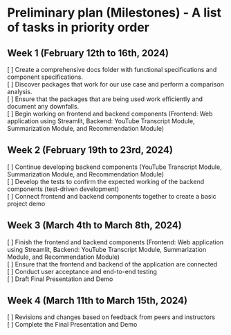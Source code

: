 # Preliminary plan (Milestones) - A list of tasks in priority order
## Week 1 (February 12th to 16th, 2024)
[ ] Create a comprehensive docs folder with functional specifications and component specifications.
\
[ ] Discover packages that work for our use case and perform a comparison analysis.
\
[ ] Ensure that the packages that are being used work efficiently and document any downfalls.
\
[ ] Begin working on frontend and backend components (Frontend: Web application using Streamlit, Backend: YouTube Transcript Module, Summarization Module, and Recommendation Module)

## Week 2 (February 19th to 23rd, 2024)
[ ] Continue developing backend components (YouTube Transcript Module, Summarization Module, and Recommendation Module)
\
[ ] Develop the tests to confirm the expected working of the backend components (test-driven development)
\
[ ] Connect frontend and backend components together to create a basic project demo

## Week 3 (March 4th to March 8th, 2024)
[ ] Finish the frontend and backend components (Frontend: Web application using Streamlit, Backend: YouTube Transcript Module, Summarization Module, and Recommendation Module)
\
[ ] Ensure that the frontend and backend of the application are connected
\
[ ] Conduct user acceptance and end-to-end testing
\
[ ] Draft Final Presentation and Demo

## Week 4 (March 11th to March 15th, 2024)
[ ] Revisions and changes based on feedback from peers and instructors
\
[ ] Complete the Final Presentation and Demo
